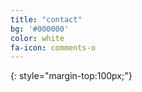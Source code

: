 ```yaml
---
title: "contact"
bg: '#000000'
color: white
fa-icon: comments-o
---
```


<!--

fa-icon: plug
Alright, you've got a clean copy and are ready to push some schmancy pages for the world to ogle at.

- Edit `_config.yml` to change your title, keywords, and description.
- Create a new file in `_posts/` called `2014-01-01-intro.md`
  Edit it, and add:

{% highlight text linenos=table %}
title: "home"

# Example headline!
and so on..
{% endhighlight %}


-->
{: style="margin-top:100px;"}


